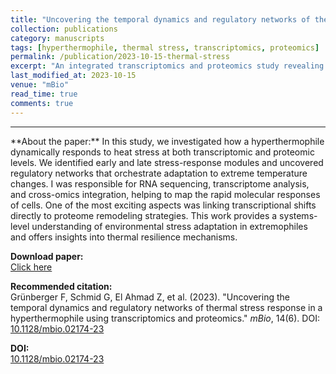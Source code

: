 ```yaml
---
title: "Uncovering the temporal dynamics and regulatory networks of thermal stress response in a hyperthermophile"
collection: publications
category: manuscripts
tags: [hyperthermophile, thermal stress, transcriptomics, proteomics]
permalink: /publication/2023-10-15-thermal-stress
excerpt: "An integrated transcriptomics and proteomics study revealing stress response dynamics in a hyperthermophilic archaeon."
last_modified_at: 2023-10-15
venue: "mBio"
read_time: true
comments: true
---
```


<hr />
**About the paper:**  
In this study, we investigated how a hyperthermophile dynamically responds to heat stress at both transcriptomic and proteomic levels.  
We identified early and late stress-response modules and uncovered regulatory networks that orchestrate adaptation to extreme temperature changes.  
I was responsible for RNA sequencing, transcriptome analysis, and cross-omics integration, helping to map the rapid molecular responses of cells.  
One of the most exciting aspects was linking transcriptional shifts directly to proteome remodeling strategies.  
This work provides a systems-level understanding of environmental stress adaptation in extremophiles and offers insights into thermal resilience mechanisms.

**Download paper:**  
[Click here](http://felixgrunberger.github.io/files/gr%C3%BCnberger-et-al-uncovering-the-temporal-dynamics-and-regulatory-networks-of-thermal-stress-response-in-a.pdf)

**Recommended citation:**  
Grünberger F, Schmid G, El Ahmad Z, et al. (2023). "Uncovering the temporal dynamics and regulatory networks of thermal stress response in a hyperthermophile using transcriptomics and proteomics." *mBio*, 14(6). DOI: [10.1128/mbio.02174-23](https://doi.org/10.1128/mbio.02174-23)

**DOI:**  
[10.1128/mbio.02174-23](https://doi.org/10.1128/mbio.02174-23)
